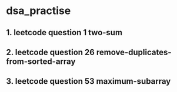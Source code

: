 # dsa_practise

## 1. leetcode question 1 two-sum
## 2. leetcode question 26 remove-duplicates-from-sorted-array
## 3. leetcode question 53 maximum-subarray